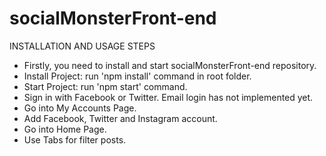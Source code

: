 # socialMonsterFront-end

INSTALLATION AND USAGE STEPS
- Firstly, you need to install and start socialMonsterFront-end repository.
- Install Project: run 'npm install' command in root folder.
- Start Project: run 'npm start' command.
- Sign in with Facebook or Twitter. Email login has not implemented yet.
- Go into My Accounts Page.
- Add Facebook, Twitter and Instagram account.
- Go into Home Page.
- Use Tabs for filter posts.
